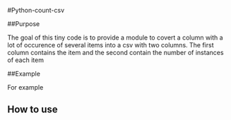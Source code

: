 #Python-count-csv

##Purpose

The goal of this tiny code is to provide a module to covert a column with a lot of occurence of several items into a csv with two columns.
The first column contains the item and the second contain the number of instances of each item

##Example

For example 


## How to use